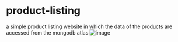 # product-listing
a simple product listing website in which the data of the products are accessed from the mongodb atlas
![image](https://user-images.githubusercontent.com/82283347/124393972-d0637800-dd1a-11eb-9034-634e54e8a316.png)
